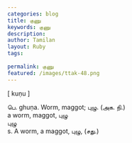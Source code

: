 ```yaml
---
categories: blog
title: குணு
keywords: குணு
description: 
author: Tamilan
layout: Ruby
tags: 
 
permalink: குணு
featured: /images/ttak-48.png
---
```

  
[ kuṇu ]  
  
பெ. ghuṇa. Worm, maggot; புழு. (அக. நி.)  
a worm, maggot, புழு  
புழு  
s. A worm, a maggot, புழு, (சது.)